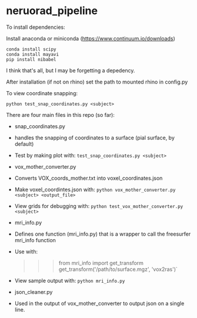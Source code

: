 # neruorad_pipeline

To install dependencies:

Install anaconda or miniconda (https://www.continuum.io/downloads)

    conda install scipy
    conda install mayavi
    pip install nibabel
    
I think that's all, but I may be forgetting a depedency.

After installation (if not on rhino) set the path to mounted rhino in config.py

To view coordinate snapping:

    python test_snap_coordinates.py <subject> 


There are four main files in this repo (so far):

* snap\_coordinates.py
 * handles the snapping of coordinates to a surface (pial surface, by default)
 * Test by making plot with: `test_snap_coordinates.py <subject>`

* vox\_mother\_converter.py
 * Converts VOX\_coords\_mother.txt into voxel\_coordinates.json 
 * Make voxel\_coordintes.json with: `python vox_mother_converter.py <subject> <output_file>`
 * View grids for debugging with: `python test_vox_mother_converter.py <subject>`

* mri\_info.py
 * Defines one function (mri\_info.py) that is a wrapper to call the freesurfer mri\_info function
 * Use with:
    
    >>> from mri_info import get_transform
    >>> get_transform('/path/to/surface.mgz', 'vox2ras')`

 * View sample output with: `python mri_info.py`
* json\_cleaner.py
 * Used in the output of vox\_mother\_converter to output json on a single line. 


